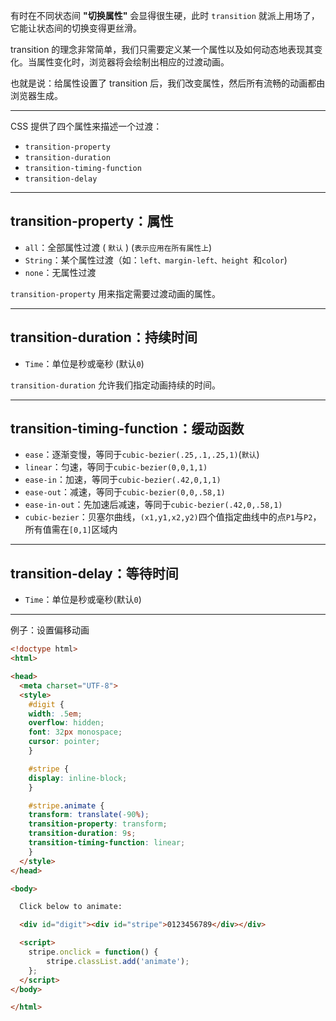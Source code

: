 

有时在不同状态间 **"切换属性"** 会显得很生硬，此时 `transition` 就派上用场了，它能让状态间的切换变得更丝滑。

transition 的理念非常简单，我们只需要定义某一个属性以及如何动态地表现其变化。当属性变化时，浏览器将会绘制出相应的过渡动画。

也就是说：给属性设置了 transition 后，我们改变属性，然后所有流畅的动画都由浏览器生成。



------

CSS 提供了四个属性来描述一个过渡：

- `transition-property`
- `transition-duration`
- `transition-timing-function`
- `transition-delay`

--------

## transition-property：属性

- `all`：全部属性过渡 ( `默认` ) (`表示应用在所有属性上`)
- `String`：某个属性过渡（如：`left、margin-left、height `和`color`)
- `none`：无属性过渡

`transition-property` 用来指定需要过渡动画的属性。

----------

## transition-duration：持续时间

- `Time`：单位是秒或毫秒 (默认`0`)

`transition-duration` 允许我们指定动画持续的时间。

------------------

## transition-timing-function：缓动函数

- `ease`：逐渐变慢，等同于`cubic-bezier(.25,.1,.25,1)`(`默认`)
- `linear`：匀速，等同于`cubic-bezier(0,0,1,1)`
- `ease-in`：加速，等同于`cubic-bezier(.42,0,1,1)`
- `ease-out`：减速，等同于`cubic-bezier(0,0,.58,1)`
- `ease-in-out`：先加速后减速，等同于`cubic-bezier(.42,0,.58,1)`
- `cubic-bezier`：贝塞尔曲线，`(x1,y1,x2,y2)`四个值指定曲线中的点`P1`与`P2`，所有值需在`[0,1]`区域内

---------------

## **transition-delay**：等待时间

- `Time`：单位是秒或毫秒(默认`0`)



----------------

例子：设置偏移动画

~~~htmL
<!doctype html>
<html>

<head>
  <meta charset="UTF-8">
  <style>
    #digit {
    width: .5em;
    overflow: hidden;
    font: 32px monospace;
    cursor: pointer;
    }

    #stripe {
    display: inline-block;
    }

    #stripe.animate {
    transform: translate(-90%);
    transition-property: transform;
    transition-duration: 9s;
    transition-timing-function: linear;
    }
  </style>
</head>

<body>

  Click below to animate:

  <div id="digit"><div id="stripe">0123456789</div></div>

  <script>
    stripe.onclick = function() {
        stripe.classList.add('animate');
    };
  </script>
</body>

</html>
~~~









